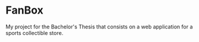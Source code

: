 # FanBox
My project for the Bachelor's Thesis that consists on a web application for a sports collectible store.
